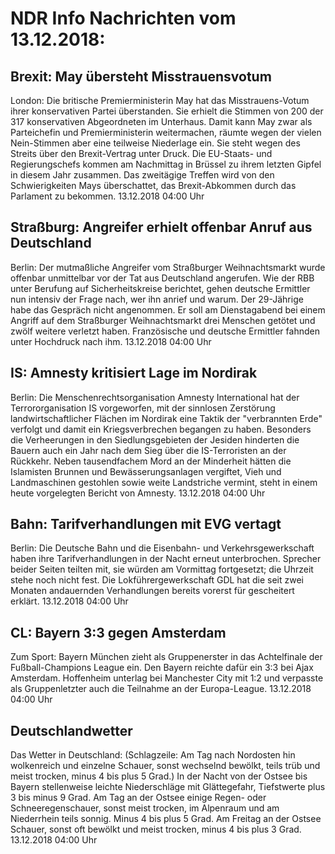 # NDR Info Nachrichten vom 13.12.2018:


## Brexit: May übersteht Misstrauensvotum
London: Die britische Premierministerin May hat das Misstrauens-Votum ihrer konservativen Partei überstanden. Sie erhielt die Stimmen von 200 der 317 konservativen Abgeordneten im Unterhaus. Damit kann May zwar als Parteichefin und Premierministerin weitermachen, räumte wegen der vielen Nein-Stimmen aber eine teilweise Niederlage ein. Sie steht wegen des Streits über den Brexit-Vertrag unter Druck. Die EU-Staats- und Regierungschefs kommen am Nachmittag in Brüssel zu ihrem letzten Gipfel in diesem Jahr zusammen. Das zweitägige Treffen wird von den Schwierigkeiten Mays überschattet, das Brexit-Abkommen durch das Parlament zu bekommen. 13.12.2018 04:00 Uhr 

## Straßburg: Angreifer erhielt offenbar Anruf aus Deutschland
Berlin: Der mutmaßliche Angreifer vom Straßburger Weihnachtsmarkt wurde offenbar unmittelbar vor der Tat aus Deutschland angerufen. Wie der RBB unter Berufung auf Sicherheitskreise berichtet, gehen deutsche Ermittler nun intensiv der Frage nach, wer ihn anrief und warum. Der 29-Jährige habe das Gespräch nicht angenommen. Er soll am Dienstagabend bei einem Angriff auf dem Straßburger Weihnachtsmarkt drei Menschen getötet und zwölf weitere verletzt haben. Französische und deutsche Ermittler fahnden unter Hochdruck nach ihm. 13.12.2018 04:00 Uhr 

## IS: Amnesty kritisiert Lage im Nordirak
Berlin: Die Menschenrechtsorganisation Amnesty International hat der Terrororganisation IS vorgeworfen, mit der sinnlosen Zerstörung landwirtschaftlicher Flächen im Nordirak eine Taktik der "verbrannten Erde" verfolgt und damit ein Kriegsverbrechen begangen zu haben. Besonders die Verheerungen in den Siedlungsgebieten der Jesiden hinderten die Bauern auch ein Jahr nach dem Sieg über die IS-Terroristen an der Rückkehr. Neben tausendfachem Mord an der Minderheit hätten die Islamisten Brunnen und Bewässerungsanlagen vergiftet, Vieh und Landmaschinen gestohlen sowie weite Landstriche vermint, steht in einem heute vorgelegten Bericht von Amnesty. 13.12.2018 04:00 Uhr 

## Bahn: Tarifverhandlungen mit EVG vertagt
Berlin: Die Deutsche Bahn und die Eisenbahn- und Verkehrsgewerkschaft haben ihre Tarifverhandlungen in der Nacht erneut unterbrochen. Sprecher beider Seiten teilten mit, sie würden am Vormittag fortgesetzt; die Uhrzeit stehe noch nicht fest. Die Lokführergewerkschaft GDL hat die seit zwei Monaten andauernden Verhandlungen bereits vorerst für gescheitert erklärt. 13.12.2018 04:00 Uhr 

## CL: Bayern 3:3 gegen Amsterdam
Zum Sport: Bayern München zieht als Gruppenerster in das Achtelfinale der Fußball-Champions League ein. Den Bayern reichte dafür ein 3:3 bei Ajax Amsterdam. Hoffenheim unterlag bei Manchester City mit 1:2 und verpasste als Gruppenletzter auch die Teilnahme an der Europa-League. 13.12.2018 04:00 Uhr 

## Deutschlandwetter
Das Wetter in Deutschland:
(Schlagzeile: Am Tag nach Nordosten hin wolkenreich und einzelne Schauer, sonst wechselnd bewölkt, teils trüb und meist trocken, minus 4 bis plus 5 Grad.) In der Nacht von der Ostsee bis Bayern stellenweise leichte Niederschläge mit Glättegefahr, Tiefstwerte plus 3 bis minus 9 Grad. Am Tag an der Ostsee einige Regen- oder Schneeregenschauer, sonst meist trocken, im Alpenraum und am Niederrhein teils sonnig. Minus 4 bis plus 5 Grad. Am Freitag an der Ostsee Schauer, sonst oft bewölkt und meist trocken, minus 4 bis plus 3 Grad. 13.12.2018 04:00 Uhr 
